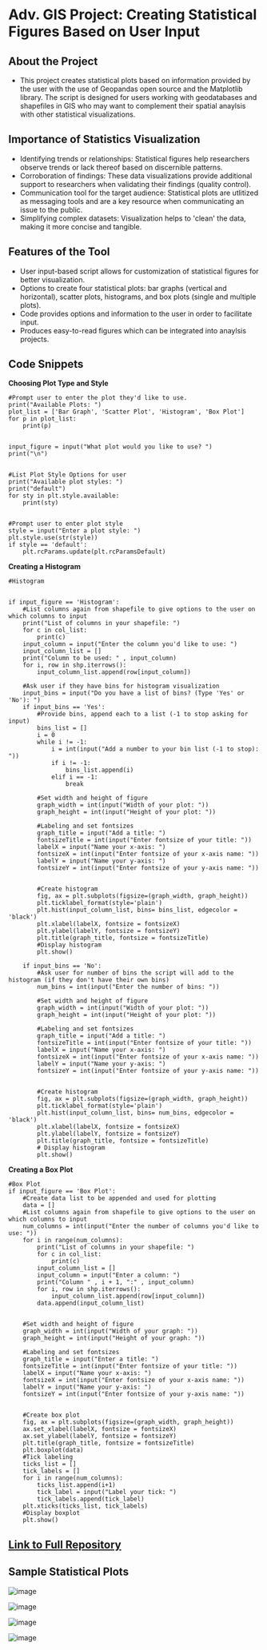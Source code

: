 # Adv. GIS Project: Creating Statistical Figures Based on User Input

## About the Project
- This project creates statistical plots based on information provided by the user with the use of Geopandas open source and the Matplotlib library. The script is designed for users working with geodatabases and shapefiles in GIS who may want to complement their spatial anaylsis with other statistical visualizations.

## Importance of Statistics Visualization
- Identifying trends or relationships: Statistical figures help researchers observe trends or lack thereof based on discernible patterns. 
- Corroboration of findings: These data visualizations provide additional support to researchers when validating their findings (quality control).
- Communication tool for the target audience: Statistical plots are utlitized as messaging tools and are a key resource when communicating an issue to the public. 
- Simplifying complex datasets: Visualization helps to 'clean' the data, making it more concise and tangible.


## Features of the Tool
- User input-based script allows for customization of statistical figures for better visualization. 
- Options to create four statistical plots: bar graphs (vertical and horizontal), scatter plots, histograms, and box plots (single and multiple plots).
- Code provides options and information to the user in order to facilitate input.
- Produces easy-to-read figures which can be integrated into anaylsis projects.

## Code Snippets

**Choosing Plot Type and Style**
```
#Prompt user to enter the plot they'd like to use.
print("Available Plots: ")
plot_list = ['Bar Graph', 'Scatter Plot', 'Histogram', 'Box Plot']
for p in plot_list:
    print(p)


input_figure = input("What plot would you like to use? ")
print("\n")


#List Plot Style Options for user
print("Available plot styles: ")
print("default")
for sty in plt.style.available: 
    print(sty)


#Prompt user to enter plot style
style = input("Enter a plot style: ")
plt.style.use(str(style))
if style == 'default':
    plt.rcParams.update(plt.rcParamsDefault)
```

**Creating a Histogram**

```
#Histogram


if input_figure == 'Histogram':
    #List columns again from shapefile to give options to the user on which columns to input
    print("List of columns in your shapefile: ")
    for c in col_list:
        print(c)
    input_column = input("Enter the column you'd like to use: ")
    input_column_list = []
    print("Column to be used: " , input_column)
    for i, row in shp.iterrows():
        input_column_list.append(row[input_column])
        
    #Ask user if they have bins for histogram visualization     
    input_bins = input("Do you have a list of bins? (Type 'Yes' or 'No'): ")
    if input_bins == 'Yes':
        #Provide bins, append each to a list (-1 to stop asking for input)
        bins_list = []
        i = 0
        while i != -1:
            i = int(input("Add a number to your bin list (-1 to stop): "))
            if i != -1:
                bins_list.append(i)
            elif i == -1:
                break
                
        #Set width and height of figure     
        graph_width = int(input("Width of your plot: "))
        graph_height = int(input("Height of your plot: "))
        
        #Labeling and set fontsizes 
        graph_title = input("Add a title: ")
        fontsizeTitle = int(input("Enter fontsize of your title: "))           
        labelX = input("Name your x-axis: ")
        fontsizeX = int(input("Enter fontsize of your x-axis name: "))
        labelY = input("Name your y-axis: ")
        fontsizeY = int(input("Enter fontsize of your y-axis name: "))


        #Create histogram
        fig, ax = plt.subplots(figsize=(graph_width, graph_height))
        plt.ticklabel_format(style='plain')
        plt.hist(input_column_list, bins= bins_list, edgecolor = 'black')
        plt.xlabel(labelX, fontsize = fontsizeX)
        plt.ylabel(labelY, fontsize = fontsizeY)
        plt.title(graph_title, fontsize = fontsizeTitle)
        #Display histogram
        plt.show()
        
    if input_bins == 'No':
        #Ask user for number of bins the script will add to the histogram (if they don't have their own bins)
        num_bins = int(input("Enter the number of bins: "))
        
        #Set width and height of figure
        graph_width = int(input("Width of your plot: "))
        graph_height = int(input("Height of your plot: "))
        
        #Labeling and set fontsizes
        graph_title = input("Add a title: ")
        fontsizeTitle = int(input("Enter fontsize of your title: "))           
        labelX = input("Name your x-axis: ")
        fontsizeX = int(input("Enter fontsize of your x-axis name: "))
        labelY = input("Name your y-axis: ")
        fontsizeY = int(input("Enter fontsize of your y-axis name: "))


        #Create histogram
        fig, ax = plt.subplots(figsize=(graph_width, graph_height))
        plt.ticklabel_format(style='plain')
        plt.hist(input_column_list, bins= num_bins, edgecolor = 'black')
        plt.xlabel(labelX, fontsize = fontsizeX)
        plt.ylabel(labelY, fontsize = fontsizeY)
        plt.title(graph_title, fontsize = fontsizeTitle)
        # Display histogram
        plt.show()
```


**Creating a Box Plot**

```
#Box Plot
if input_figure == 'Box Plot':
    #Create data list to be appended and used for plotting
    data = []
    #List columns again from shapefile to give options to the user on which columns to input
    num_columns = int(input("Enter the number of columns you'd like to use: "))
    for i in range(num_columns):
        print("List of columns in your shapefile: ")
        for c in col_list:
            print(c)
        input_column_list = []
        input_column = input("Enter a column: ")
        print("Column " , i + 1, ":" , input_column)
        for i, row in shp.iterrows():
            input_column_list.append(row[input_column])
        data.append(input_column_list)       


    #Set width and height of figure
    graph_width = int(input("Width of your graph: "))
    graph_height = int(input("Height of your graph: "))
    
    #Labeling and set fontsizes
    graph_title = input("Enter a title: ")  
    fontsizeTitle = int(input("Enter fontsize of your title: "))           
    labelX = input("Name your x-axis: ")
    fontsizeX = int(input("Enter fontsize of your x-axis name: "))
    labelY = input("Name your y-axis: ")
    fontsizeY = int(input("Enter fontsize of your y-axis name: "))


    #Create box plot
    fig, ax = plt.subplots(figsize=(graph_width, graph_height))
    ax.set_xlabel(labelX, fontsize = fontsizeX)
    ax.set_ylabel(labelY, fontsize = fontsizeY)
    plt.title(graph_title, fontsize = fontsizeTitle)
    plt.boxplot(data)
    #Tick labeling
    ticks_list = []
    tick_labels = []
    for i in range(num_columns):
        ticks_list.append(i+1)
        tick_label = input("Label your tick: ")
        tick_labels.append(tick_label)
    plt.xticks(ticks_list, tick_labels)
    #Display boxplot
    plt.show()
```

## [Link to Full Repository](https://github.com/dmrdrgez/dmrdrgez.GIS_Project.github.io)

## Sample Statistical Plots

![image](https://github.com/user-attachments/assets/14cbc0c1-d643-42b8-bbdb-3db136dbd215)

![image](https://github.com/user-attachments/assets/3643e859-3a85-4d80-a338-120af1af93a5)

![image](https://github.com/user-attachments/assets/0ef42272-85f1-4134-a752-f87ed0dfc87f)

![image](https://github.com/user-attachments/assets/88090c85-4d9a-4745-a013-5b8f9b986b74)





